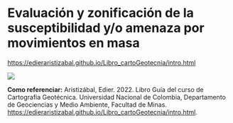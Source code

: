 

# Evaluación y zonificación de la susceptibilidad y/o amenaza por movimientos en masa

https://edieraristizabal.github.io/Libro_cartoGeotecnia/intro.html

![](https://i.pinimg.com/564x/22/a6/ed/22a6ed4bda37e691f14b5e92fb6f86dd.jpg)

**Como referenciar:** Aristizábal, Edier. 2022. Libro Guía del curso de Cartografía Geotécnica. Universidad Nacional de Colombia, Departamento de Geociencias y Medio Ambiente, Facultad de Minas. https://edieraristizabal.github.io/Libro_cartoGeotecnia/intro.html.


